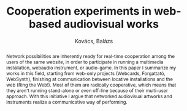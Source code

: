 ---
title: "Cooperation experiments in web-based audiovisual works"
abstract: "Network possibilities are inherently ready for real-time cooperation among the users of the same website, in order to participate in running a multimedia installation, webaudio instrument, or audio-game. In this paper I summarize my works in this field, starting from web-only projects (Webcards, Forgattató, WebSynth), finishing at communication between locative installations and the web (Ring the Web!). Most of them are radically cooperative, which means that they aren't running stand-alone or even off-line because of their multi-user approach. With this initiative I argue that networked audiovisual artworks and instruments realize a communicative way of performing."
address: "Trondheim, Norway"
booktitle: "Proceedings of the International Web Audio Conference"
editor: "Xambó, Anna and Martín, Sara R. and Roma, Gerard"
month: "December"
publisher: "NTNU"
series: "WAC '19"
pages: "132--135"
id: "2019_56"
author: "Kovács, Balázs"
webAuthor: "Balázs Kovács"
track: "Poster"
year: "2019"
tags: year2019
media: none
pdflink: "/_data/papers/pdf/2019/2019_56.pdf"
ISSN: "2663-5844"
---